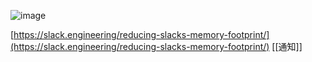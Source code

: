 
![image](https://d34u8crftukxnk.cloudfront.net/slackpress/prod/sites/7/0_PV_09olld6K1l8jQ.png)

[https://slack.engineering/reducing-slacks-memory-footprint/](https://slack.engineering/reducing-slacks-memory-footprint/)
[[通知]]
